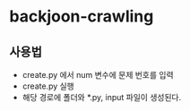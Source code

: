 # backjoon-crawling

## 사용법
- create.py 에서 num 변수에 문제 번호를 입력
- create.py 실행
- 해당 경로에 폴더와 *.py, input 파일이 생성된다.